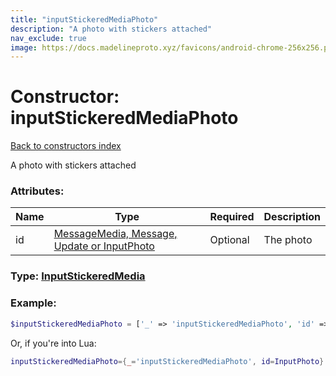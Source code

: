 ```yaml
---
title: "inputStickeredMediaPhoto"
description: "A photo with stickers attached"
nav_exclude: true
image: https://docs.madelineproto.xyz/favicons/android-chrome-256x256.png
---
```

# Constructor: inputStickeredMediaPhoto  
[Back to constructors index](index.md)



A photo with stickers attached

### Attributes:

| Name     |    Type       | Required | Description |
|----------|---------------|----------|-------------|
|id|[MessageMedia, Message, Update or InputPhoto](../types/InputPhoto.md) | Optional|The photo|



### Type: [InputStickeredMedia](../types/InputStickeredMedia.md)


### Example:

```php
$inputStickeredMediaPhoto = ['_' => 'inputStickeredMediaPhoto', 'id' => InputPhoto];
```  


Or, if you're into Lua:

```lua
inputStickeredMediaPhoto={_='inputStickeredMediaPhoto', id=InputPhoto}

```


